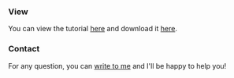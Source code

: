 ### View

You can view the tutorial [here](https://github.com/AurelienNioche/NormalizingFlowsTutorial/normalizing-flows-tutorial.html) and download it [here](https://github.com/AurelienNioche/NormalizingFlowsTutorial). 

### Contact

For any question, you can [write to me](mailto:nioche.aurelien@gmail.com) and I'll be happy to help you!
